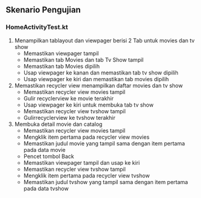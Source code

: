 ## Skenario Pengujian
### HomeActivityTest.kt
1. Menampilkan tablayout dan viewpager berisi 2 Tab untuk movies dan tv show
    * Memastikan viewpager tampil
    * Memastikan tab Movies dan tab Tv Show tampil
    * Memastikan tab Movies dipilih
    * Usap viewpager ke kanan dan memastikan tab tv show dipilih
    * Usap viewpager ke kiri dan memastikan tab movies dipilih
2. Memastikan recycler view menampilkan daftar movies dan tv show
    * Memastikan recycler view movies tampil
    * Gulir recyclerview ke movie terakhir
    * Usap viewpager ke kiri untuk membuka tab tv show
    * Memastikan recycler view tvshow tampil
    * Gulirrecyclerview ke tvshow terakhir
3. Membuka detail movie dan catalog
    * Memastikan recycler view movies tampil
    * Mengklik item pertama pada recycler view movies
    * Memastikan judul movie yang tampil sama dengan item pertama pada data movie
    * Pencet tombol Back
    * Memastikan viewpager tampil dan usap ke kiri
    * Memastikan recycler view tvshow tampil
    * Mengklik item pertama pada recycler view tvshow
    * Memastikan judul tvshow yang tampil sama dengan item pertama pada data tvshow
